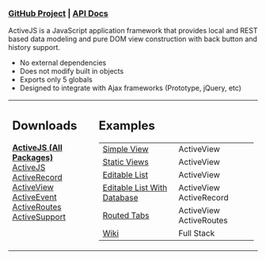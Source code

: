 ### [GitHub Project](http://github.com/aptana/activejs) | [API Docs](http://activejs.org/)

ActiveJS is a JavaScript application framework that provides local and REST based data modeling and pure DOM view construction with back button and history support.

- No external dependencies
- Does not modify built in objects
- Exports only 5 globals
- Designed to integrate with Ajax frameworks (Prototype, jQuery, etc)

<table border="0" cellpadding="0" cellspacing="0">
  <tr>
    <td valign="top">
      <h2>Downloads</h2>
      <b><a href="http://activejs.org/downloads/active.js">ActiveJS (All Packages)</a></b><br/>
      <a href="http://activejs.org/downloads/active.js">ActiveJS</a><br/>
      <a href="http://activejs.org/downloads/active_record.js">ActiveRecord</a><br/>
      <a href="http://activejs.org/downloads/active_view.js">ActiveView</a><br/>
      <a href="http://activejs.org/downloads/active_event.js">ActiveEvent</a><br/>
      <a href="http://activejs.org/downloads/active_routes.js">ActiveRoutes</a><br/>
      <a href="http://activejs.org/downloads/active_support.js">ActiveSupport</a><br/>
    </td>
    <td valign="top">
      <h2>Examples</h2>
      <table border="0" cellpadding="0" cellspacing="0">
        <tr>
          <td><a href="http://activejs.org/samples/simple_view.html">Simple View</a></td>
          <td>ActiveView</td>
        </tr>
        <tr>
          <td><a href="http://activejs.org/samples/static_views.html">Static Views</a></td>
          <td>ActiveView</td>
        </tr>
        <tr>
          <td><a href="http://activejs.org/samples/editable_list.html">Editable List</a></td>
          <td>ActiveView</td>
        </tr>
        <tr>
          <td><a href="http://activejs.org/samples/editable_list_with_database.html">Editable List With Database</a></td>
          <td>ActiveView ActiveRecord</td>
        </tr>
        <tr>
          <td><a href="http://activejs.org/samples/routed_tabs.html">Routed Tabs</a></td>
          <td>ActiveView ActiveRoutes</td>
        </tr>
        <tr>
          <td><a href="http://activejs.org/samples/wiki.html">Wiki</a></td>
          <td>Full Stack</td>
        </tr>
    </td>
  </tr>
</table>